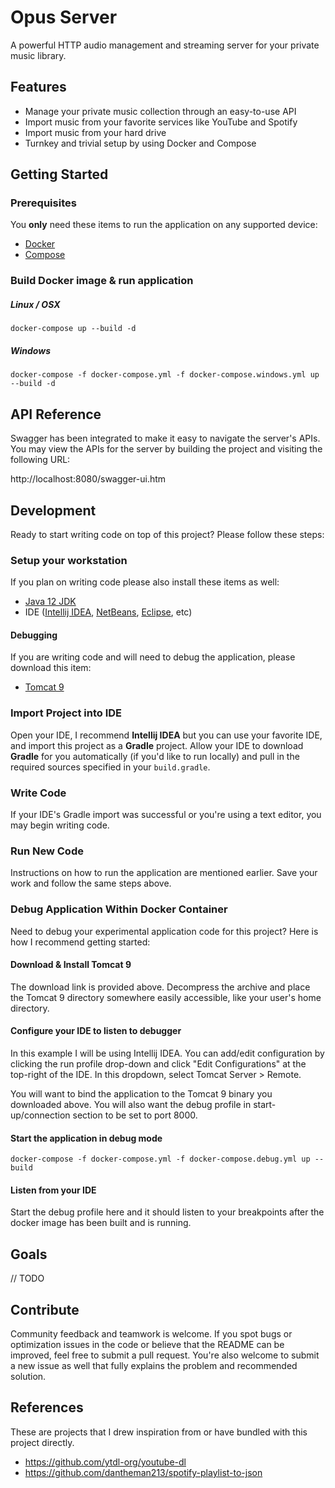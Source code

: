 # Opus Server

A powerful HTTP audio management and streaming server for your private music library.

## Features

* Manage your private music collection through an easy-to-use API
* Import music from your favorite services like YouTube and Spotify 
* Import music from your hard drive
* Turnkey and trivial setup by using Docker and Compose

## Getting Started

### Prerequisites

You **only** need these items to run the application on any supported device:

* [Docker](https://www.docker.com)
* [Compose](https://docs.docker.com/compose)

### Build Docker image & run application

##### Linux / OSX

    docker-compose up --build -d

##### Windows

    docker-compose -f docker-compose.yml -f docker-compose.windows.yml up --build -d

## API Reference

Swagger has been integrated to make it easy to navigate the server's APIs. You may view the APIs for the server by 
building the project and visiting the following URL:

http://localhost:8080/swagger-ui.htm

## Development

Ready to start writing code on top of this project? Please follow these steps:

### Setup your workstation

If you plan on writing code please also install these items as well:

* [Java 12 JDK](https://www.oracle.com/technetwork/java/javase/downloads/jdk12-downloads-5295953.html)
* IDE ([Intellij IDEA](https://www.jetbrains.com/idea), [NetBeans](https://netbeans.org), [Eclipse](https://www.eclipse.org/ide), etc)

#### Debugging

If you are writing code and will need to debug the application, please download this item:

* [Tomcat 9](https://tomcat.apache.org/download-90.cgi)

### Import Project into IDE

Open your IDE, I recommend **Intellij IDEA** but you can use your favorite IDE, and import this project as a **Gradle** project. Allow your IDE to download **Gradle** for you automatically (if you'd like to run locally) and pull in the required sources specified in your `build.gradle`.

### Write Code

If your IDE's Gradle import was successful or you're using a text editor, you may begin writing code.

### Run New Code

Instructions on how to run the application are mentioned earlier. Save your work and follow the same steps above.

### Debug Application Within Docker Container

Need to debug your experimental application code for this project? Here is how I recommend getting started:

#### Download & Install Tomcat 9

The download link is provided above. Decompress the archive and place the Tomcat 9 directory somewhere easily accessible, like your user's home directory.

#### Configure your IDE to listen to debugger

In this example I will be using Intellij IDEA. You can add/edit configuration by clicking the run profile drop-down and click "Edit Configurations" at the top-right of the IDE. In this dropdown, select Tomcat Server > Remote.

You will want to bind the application to the Tomcat 9 binary you downloaded above. You will also want the debug profile
in start-up/connection section to be set to port 8000.

#### Start the application in debug mode

    docker-compose -f docker-compose.yml -f docker-compose.debug.yml up --build

#### Listen from your IDE

Start the debug profile here and it should listen to your breakpoints after the docker image has been built and is running.

## Goals

// TODO

## Contribute

Community feedback and teamwork is welcome. If you spot bugs or optimization issues in the code or believe that the README can be improved, feel free to submit a pull request. You're also welcome to submit a new issue as well that fully explains the problem and recommended solution.

## References

These are projects that I drew inspiration from or have bundled with this project directly.

* https://github.com/ytdl-org/youtube-dl
* https://github.com/dantheman213/spotify-playlist-to-json
